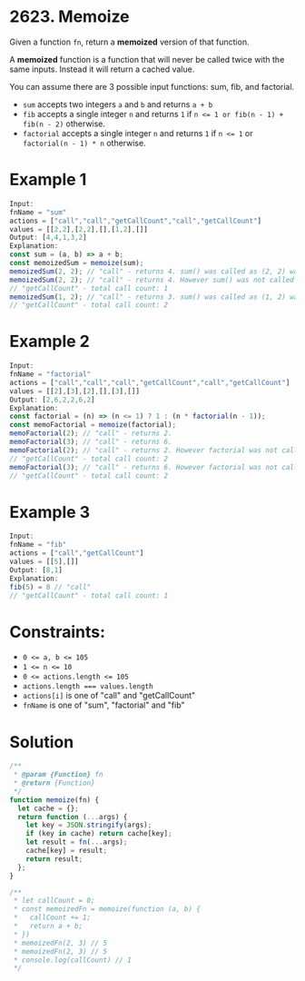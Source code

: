 # 2623. Memoize

Given a function `fn`, return a **memoized** version of that function.

A **memoized** function is a function that will never be called twice with the same inputs. Instead it will return a cached value.

You can assume there are 3 possible input functions: sum, fib, and factorial.

- `sum` accepts two integers `a` and `b` and returns `a + b`
- `fib` accepts a single integer `n` and returns `1` if `n <= 1 or fib(n - 1) + fib(n - 2)` otherwise.
- `factorial` accepts a single integer `n` and returns `1` if `n <= 1` or `factorial(n - 1) * n` otherwise.

# Example 1

```js
Input:
fnName = "sum"
actions = ["call","call","getCallCount","call","getCallCount"]
values = [[2,2],[2,2],[],[1,2],[]]
Output: [4,4,1,3,2]
Explanation:
const sum = (a, b) => a + b;
const memoizedSum = memoize(sum);
memoizedSum(2, 2); // "call" - returns 4. sum() was called as (2, 2) was not seen before.
memoizedSum(2, 2); // "call" - returns 4. However sum() was not called because the same inputs were seen before.
// "getCallCount" - total call count: 1
memoizedSum(1, 2); // "call" - returns 3. sum() was called as (1, 2) was not seen before.
// "getCallCount" - total call count: 2
```

# Example 2

```js
Input:
fnName = "factorial"
actions = ["call","call","call","getCallCount","call","getCallCount"]
values = [[2],[3],[2],[],[3],[]]
Output: [2,6,2,2,6,2]
Explanation:
const factorial = (n) => (n <= 1) ? 1 : (n * factorial(n - 1));
const memoFactorial = memoize(factorial);
memoFactorial(2); // "call" - returns 2.
memoFactorial(3); // "call" - returns 6.
memoFactorial(2); // "call" - returns 2. However factorial was not called because 2 was seen before.
// "getCallCount" - total call count: 2
memoFactorial(3); // "call" - returns 6. However factorial was not called because 3 was seen before.
// "getCallCount" - total call count: 2
```

# Example 3

```js
Input:
fnName = "fib"
actions = ["call","getCallCount"]
values = [[5],[]]
Output: [8,1]
Explanation:
fib(5) = 8 // "call"
// "getCallCount" - total call count: 1
```

# Constraints:

- `0 <= a, b <= 105`
- `1 <= n <= 10`
- `0 <= actions.length <= 105`
- `actions.length === values.length`
- `actions[i]` is one of "call" and "getCallCount"
- `fnName` is one of "sum", "factorial" and "fib"

# Solution

```js
/**
 * @param {Function} fn
 * @return {Function}
 */
function memoize(fn) {
  let cache = {};
  return function (...args) {
    let key = JSON.stringify(args);
    if (key in cache) return cache[key];
    let result = fn(...args);
    cache[key] = result;
    return result;
  };
}

/**
 * let callCount = 0;
 * const memoizedFn = memoize(function (a, b) {
 *	 callCount += 1;
 *   return a + b;
 * })
 * memoizedFn(2, 3) // 5
 * memoizedFn(2, 3) // 5
 * console.log(callCount) // 1
 */
```

